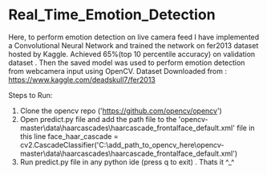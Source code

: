 # Real_Time_Emotion_Detection

Here, to perform emotion detection on live camera feed I have implemented a Convolutional Neural Network and trained the network on fer2013 dataset hosted by Kaggle.
Achieved 65%(top 10 percentile accuracy) on validation dataset .
Then the saved model was used to perform emotion detection from webcamera input using OpenCV.
Dataset Downloaded from : https://www.kaggle.com/deadskull7/fer2013

Steps to Run:
1. Clone the opencv repo ('https://github.com/opencv/opencv')
2. Open predict.py file and add the path file to the 'opencv-master\data\haarcascades\haarcascade_frontalface_default.xml' file in this line 
   face_haar_cascade = cv2.CascadeClassifier('C:\add_path_to_opencv_here\opencv-master\data\haarcascades\haarcascade_frontalface_default.xml')  
3. Run predict.py file in any python ide (press q to exit) . 
Thats it ^_^
